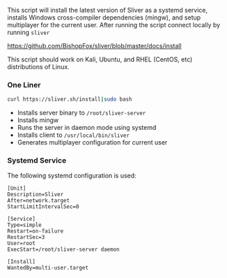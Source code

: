 This script will install the latest version of Sliver as a systemd service, installs Windows cross-compiler dependencies (mingw), and setup multiplayer for the current user. After running the script connect locally by running `sliver`

https://github.com/BishopFox/sliver/blob/master/docs/install

This script should work on Kali, Ubuntu, and RHEL (CentOS, etc) distributions of Linux.

### One Liner

```bash
curl https://sliver.sh/install|sudo bash
```

* Installs server binary to `/root/sliver-server`
* Installs mingw
* Runs the server in daemon mode using systemd
* Installs client to `/usr/local/bin/sliver`
* Generates multiplayer configuration for current user

### Systemd Service

The following systemd configuration is used:

```
[Unit]
Description=Sliver
After=network.target
StartLimitIntervalSec=0

[Service]
Type=simple
Restart=on-failure
RestartSec=3
User=root
ExecStart=/root/sliver-server daemon

[Install]
WantedBy=multi-user.target
```